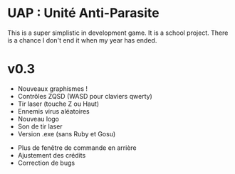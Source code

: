 # UAP : Unité Anti-Parasite
This is a super simplistic in development game. It is a school project.
There is a chance I don't end it when my year has ended.


 # v0.3 #

+ Nouveaux graphismes !
+ Contrôles ZQSD (WASD pour claviers qwerty)
+ Tir laser (touche Z ou Haut)
+ Ennemis virus aléatoires
+ Nouveau logo
+ Son de tir laser
+ Version .exe (sans Ruby et Gosu)
- Plus de fenêtre de commande en arrière
- Ajustement des crédits
- Correction de bugs
